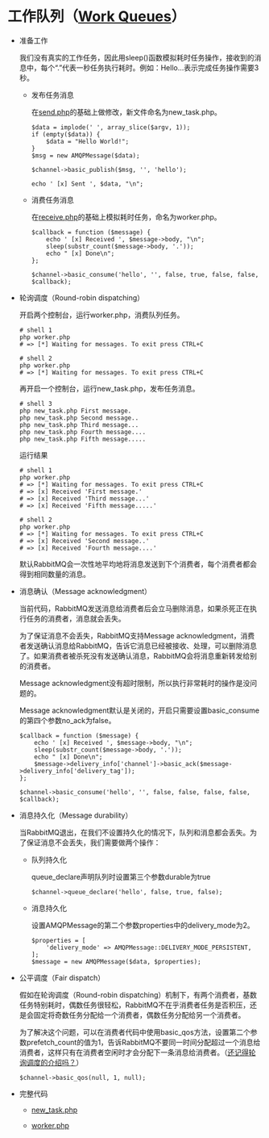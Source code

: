 # 工作队列（[Work Queues](http://www.rabbitmq.com/tutorials/tutorial-two-php.html)）

* 准备工作

    我们没有真实的工作任务，因此用sleep()函数模拟耗时任务操作，接收到的消息中，每个“.”代表一秒任务执行耗时。例如：Hello...表示完成任务操作需要3秒。

    * 发布任务消息

        在[send.php](../hello_world/send.php)的基础上做修改，新文件命名为new_task.php。

        ```
        $data = implode(' ', array_slice($argv, 1));
        if (empty($data)) {
            $data = "Hello World!";
        }
        $msg = new AMQPMessage($data);

        $channel->basic_publish($msg, '', 'hello');

        echo ' [x] Sent ', $data, "\n";
        ```

    * 消费任务消息

        在[receive.php](../hello_world/receive.php)的基础上模拟耗时任务，命名为worker.php。

        ```
        $callback = function ($message) {
            echo ' [x] Received ', $message->body, "\n";
            sleep(substr_count($message->body, '.'));
            echo " [x] Done\n";
        };

        $channel->basic_consume('hello', '', false, true, false, false, $callback);
        ```

* 轮询调度（Round-robin dispatching）

    开启两个控制台，运行worker.php，消费队列任务。

    ```
    # shell 1
    php worker.php
    # => [*] Waiting for messages. To exit press CTRL+C
    ```

    ```
    # shell 2
    php worker.php
    # => [*] Waiting for messages. To exit press CTRL+C
    ```

    再开启一个控制台，运行new_task.php，发布任务消息。

    ```
    # shell 3
    php new_task.php First message.
    php new_task.php Second message..
    php new_task.php Third message...
    php new_task.php Fourth message....
    php new_task.php Fifth message.....
    ```

    运行结果

    ```
    # shell 1
    php worker.php
    # => [*] Waiting for messages. To exit press CTRL+C
    # => [x] Received 'First message.'
    # => [x] Received 'Third message...'
    # => [x] Received 'Fifth message.....'
    ```

    ```
    # shell 2
    php worker.php
    # => [*] Waiting for messages. To exit press CTRL+C
    # => [x] Received 'Second message..'
    # => [x] Received 'Fourth message....'
    ```

    <div id="round-robin-default"></div>
    默认RabbitMQ会一次性地平均地将消息发送到下个消费者，每个消费者都会得到相同数量的消息。

* 消息确认（Message acknowledgment）

    当前代码，RabbitMQ发送消息给消费者后会立马删除消息，如果杀死正在执行任务的消费者，消息就会丢失。

    为了保证消息不会丢失，RabbitMQ支持Message acknowledgment，消费者发送确认消息给RabbitMQ，告诉它消息已经被接收、处理，可以删除消息了。如果消费者被杀死没有发送确认消息，RabbitMQ会将消息重新转发给别的消费者。

    Message acknowledgment没有超时限制，所以执行非常耗时的操作是没问题的。

    Message acknowledgment默认是关闭的，开启只需要设置basic_consume的第四个参数no_ack为false。

    ```
    $callback = function ($message) {
        echo ' [x] Received ', $message->body, "\n";
        sleep(substr_count($message->body, '.'));
        echo " [x] Done\n";
        $message->delivery_info['channel']->basic_ack($message->delivery_info['delivery_tag']);
    };

    $channel->basic_consume('hello', '', false, false, false, false, $callback);
    ```

* 消息持久化（Message durability）

    当RabbitMQ退出，在我们不设置持久化的情况下，队列和消息都会丢失。为了保证消息不会丢失，我们需要做两个操作：

    * 队列持久化

        queue_declare声明队列时设置第三个参数durable为true

        ```
        $channel->queue_declare('hello', false, true, false);
        ```

    * 消息持久化

        设置AMQPMessage的第二个参数properties中的delivery_mode为2。

        ```
        $properties = [
            'delivery_mode' => AMQPMessage::DELIVERY_MODE_PERSISTENT,
        ];
        $message = new AMQPMessage($data, $properties);
        ```

* 公平调度（Fair dispatch）

    假如在轮询调度（Round-robin dispatching）机制下，有两个消费者，基数任务特别耗时，偶数任务很轻松，RabbitMQ不在乎消费者任务是否积压，还是会固定将奇数任务分配给一个消费者，偶数任务分配给另一个消费者。

    为了解决这个问题，可以在消费者代码中使用basic_qos方法，设置第二个参数prefetch_count的值为1，告诉RabbitMQ不要同一时间分配超过一个消息给消费者，这样只有在消费者空闲时才会分配下一条消息给消费者。（[还记得轮询调度的介绍吗？](#round-robin-default)）

    ```
    $channel->basic_qos(null, 1, null);
    ```

* 完整代码

    * [new_task.php](./new_task.php)

    * [worker.php](./worker.php)
